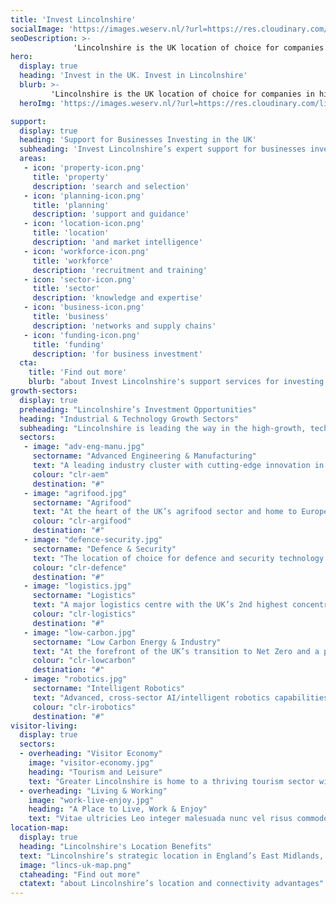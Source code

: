 ```yaml
---
title: 'Invest Lincolnshire'
socialImage: 'https://images.weserv.nl/?url=https://res.cloudinary.com/lincs/image/upload/q_auto,f_auto/5-shapes-with-grad.png'
seoDescription: >-
              'Lincolnshire is the UK location of choice for companies in high-growth, future-focused industry sectors. Invest Lincolnshire helps businesses to relocate, start-up or expand in Lincolnshire - more quickly, efficiently, and cost-effectively.'''
hero:
  display: true
  heading: 'Invest in the UK. Invest in Lincolnshire'
  blurb: >-
         'Lincolnshire is the UK location of choice for companies in high-growth, future-focused industry sectors. Invest Lincolnshire helps businesses to relocate, start-up or expand in Lincolnshire - more quickly, efficiently, and cost-effectively.'
  heroImg: 'https://images.weserv.nl/?url=https://res.cloudinary.com/lincs/image/upload/q_auto,f_auto/5-shapes-with-grad.png'

support:
  display: true
  heading: 'Support for Businesses Investing in the UK'
  subheading: 'Invest Lincolnshire’s expert support for businesses investing in Lincolnshire includes:'
  areas:
   - icon: 'property-icon.png'
     title: 'property'
     description: 'search and selection'
   - icon: 'planning-icon.png'
     title: 'planning'
     description: 'support and guidance'
   - icon: 'location-icon.png'
     title: 'location'
     description: 'and market intelligence'
   - icon: 'workforce-icon.png'
     title: 'workforce'
     description: 'recruitment and training'
   - icon: 'sector-icon.png'
     title: 'sector'
     description: 'knowledge and expertise'
   - icon: 'business-icon.png'
     title: 'business'
     description: 'networks and supply chains'
   - icon: 'funding-icon.png'
     title: 'funding'
     description: 'for business investment'    
  cta:
    title: 'Find out more'
    blurb: "about Invest Lincolnshire's support services for investing businesses"                 
growth-sectors:
  display: true
  preheading: "Lincolnshire’s Investment Opportunities"
  heading: "Industrial & Technology Growth Sectors"
  subheading: "Lincolnshire is leading the way in the high-growth, technology-driven sectors of the future."
  sectors:
   - image: "adv-eng-manu.jpg"
     sectorname: "Advanced Engineering & Manufacturing"
     text: "A leading industry cluster with cutting-edge innovation in Industry 4.0 specialisations including AI, big data, robotics and automation."
     colour: "clr-aem"
     destination: "#"
   - image: "agrifood.jpg"
     sectorname: "Agrifood"
     text: "At the heart of the UK’s agrifood sector and home to Europe’s largest agrifood technology, automation and robotics industry cluster."
     colour: "clr-argifood"
     destination: "#"
   - image: "defence-security.jpg"
     sectorname: "Defence & Security"
     text: "The location of choice for defence and security technology innovation, with 40% of the RAF’s assets in or near the region."
     colour: "clr-defence"
     destination: "#"
   - image: "logistics.jpg"
     sectorname: "Logistics"
     text: "A major logistics centre with the UK’s 2nd highest concentration of logistics businesses and the country’s 2nd largest ports complex (by tonnage)."
     colour: "clr-logistics"
     destination: "#"
   - image: "low-carbon.jpg"
     sectorname: "Low Carbon Energy & Industry"
     text: "At the forefront of the UK’s transition to Net Zero and a pioneering testbed for clean energy generation, storage and distribution."
     colour: "clr-lowcarbon"
     destination: "#"
   - image: "robotics.jpg"
     sectorname: "Intelligent Robotics"
     text: "Advanced, cross-sector AI/intelligent robotics capabilities, transforming industrial productivity through digitalisation and automation."
     colour: "clr-irobotics"
     destination: "#"
visitor-living:
  display: true
  sectors:
  - overheading: "Visitor Economy"
    image: "visitor-economy.jpg"
    heading: "Tourism and Leisure"
    text: "Greater Lincolnshire is home to a thriving tourism sector with significant growth potential."
  - overheading: "Living & Working"
    image: "work-live-enjoy.jpg"
    heading: "A Place to Live, Work & Enjoy"
    text: "Vitae ultricies Leo integer malesuada nunc vel risus commodo viverra maecenas accumsan lacus vel facilisis volutpat est velit egestas dui id."
location-map:
  display: true
  heading: "Lincolnshire's Location Benefits"
  text: "Lincolnshire’s strategic location in England’s East Midlands, enables fast, efficient access to UK and international markets by road, rail, air and sea."
  image: "lincs-uk-map.png"
  ctaheading: "Find out more"
  ctatext: "about Lincolnshire’s location and connectivity advantages"
---
```



